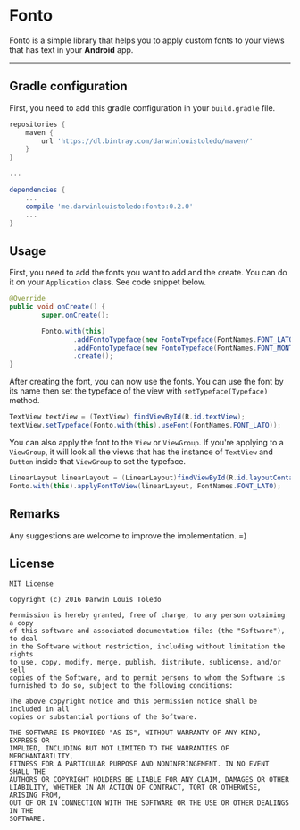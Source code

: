 Fonto
===================

Fonto is a simple library that helps you to apply custom fonts to your views that has text in your **Android** app.

----------


Gradle configuration
-------------------------------
First, you need to add this gradle configuration in your `build.gradle` file.

```gradle
repositories {
    maven {
        url 'https://dl.bintray.com/darwinlouistoledo/maven/'
    }
}

...

dependencies {
    ...
    compile 'me.darwinlouistoledo:fonto:0.2.0'
    ...
}

```

Usage
---------
First, you need to add the fonts you want to add and the create. You can do it on your `Application` class. See code snippet below.

```java
@Override
public void onCreate() {
        super.onCreate();

        Fonto.with(this)
                .addFontoTypeface(new FontoTypeface(FontNames.FONT_LATO, "fonts/Lato-Regular.ttf"))
                .addFontoTypeface(new FontoTypeface(FontNames.FONT_MONTSERRAT, "fonts/Montserrat-Regular.ttf"))
                .create();
}
```

After creating the font, you can now use the fonts. You can use the font by its name then set the typeface of the view with `setTypeface(Typeface)` method.

```java
TextView textView = (TextView) findViewById(R.id.textView);
textView.setTypeface(Fonto.with(this).useFont(FontNames.FONT_LATO));
```
You can also apply the font to the `View` or `ViewGroup`. If you're applying to a `ViewGroup`, it will look all the views that has the instance of `TextView` and `Button` inside that `ViewGroup` to set the typeface.

```java
LinearLayout linearLayout = (LinearLayout)findViewById(R.id.layoutContainer);
Fonto.with(this).applyFontToView(linearLayout, FontNames.FONT_LATO);
```

Remarks
------------
Any suggestions are welcome to improve the implementation. =)


License
------------
```
MIT License

Copyright (c) 2016 Darwin Louis Toledo

Permission is hereby granted, free of charge, to any person obtaining a copy
of this software and associated documentation files (the "Software"), to deal
in the Software without restriction, including without limitation the rights
to use, copy, modify, merge, publish, distribute, sublicense, and/or sell
copies of the Software, and to permit persons to whom the Software is
furnished to do so, subject to the following conditions:

The above copyright notice and this permission notice shall be included in all
copies or substantial portions of the Software.

THE SOFTWARE IS PROVIDED "AS IS", WITHOUT WARRANTY OF ANY KIND, EXPRESS OR
IMPLIED, INCLUDING BUT NOT LIMITED TO THE WARRANTIES OF MERCHANTABILITY,
FITNESS FOR A PARTICULAR PURPOSE AND NONINFRINGEMENT. IN NO EVENT SHALL THE
AUTHORS OR COPYRIGHT HOLDERS BE LIABLE FOR ANY CLAIM, DAMAGES OR OTHER
LIABILITY, WHETHER IN AN ACTION OF CONTRACT, TORT OR OTHERWISE, ARISING FROM,
OUT OF OR IN CONNECTION WITH THE SOFTWARE OR THE USE OR OTHER DEALINGS IN THE
SOFTWARE.

```
